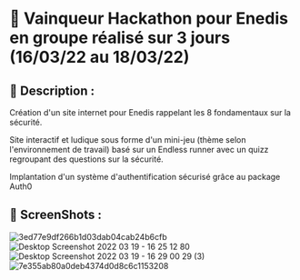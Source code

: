 # 🚀 Vainqueur Hackathon pour Enedis en groupe réalisé sur 3 jours (16/03/22 au 18/03/22)

## 📝 Description : 

Création d'un site internet pour Enedis rappelant les 8 fondamentaux sur la sécurité. 

Site interactif et ludique sous forme d'un mini-jeu (thème selon l'environnement de travail) basé sur un Endless runner avec un quizz regroupant des questions sur la sécurité. 

Implantation d'un système d'authentification sécurisé grâce au package Auth0

## 📸 ScreenShots : 

![3ed77e9df266b1d03dab04cab24b6cfb](https://user-images.githubusercontent.com/89353029/159127854-23909d1c-956a-45e1-bdb0-d5de1f3870ae.png)
![Desktop Screenshot 2022 03 19 - 16 25 12 80](https://user-images.githubusercontent.com/89353029/159127860-77b2f8e3-2da4-4d03-bb9a-6fbec8a93c6e.png)
![Desktop Screenshot 2022 03 19 - 16 29 00 29 (3)](https://user-images.githubusercontent.com/89353029/159127863-b9e9d1ee-4734-4066-9913-e3cd7682f173.png)
![7e355ab80a0deb4374d0d8c6c1153208](https://user-images.githubusercontent.com/89353029/159127922-2f165b90-5fd1-46fd-8cf6-45140d6c58a6.png)
